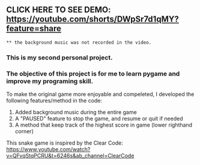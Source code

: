 ## CLICK HERE TO SEE DEMO: https://youtube.com/shorts/DWpSr7d1qMY?feature=share
    ** the background music was not recorded in the video. 

### This is my second personal project.
### The objective of this project is for me to learn pygame and improve my programing skill. 

To make the original game more enjoyable and compeleted, I developed the following features/method in the code:
  1. Added background music during the entire game
  2. A "PAUSED" feature to stop the game, and resume or quit if needed
  3. A method that keep track of the highest score in game (lower righthand corner)

This snake game is inspired by the Clear Code: https://www.youtube.com/watch?v=QFvqStqPCRU&t=6246s&ab_channel=ClearCode
